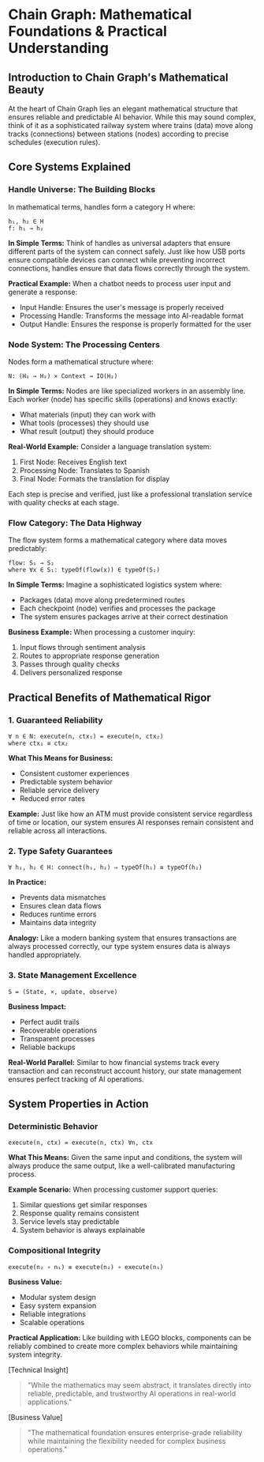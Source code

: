 # Chain Graph: Mathematical Foundations & Practical Understanding

## Introduction to Chain Graph's Mathematical Beauty

At the heart of Chain Graph lies an elegant mathematical structure that ensures reliable and predictable AI behavior. While this may sound complex, think of it as a sophisticated railway system where trains (data) move along tracks (connections) between stations (nodes) according to precise schedules (execution rules).

## Core Systems Explained

### Handle Universe: The Building Blocks

In mathematical terms, handles form a category H where:
```
h₁, h₂ ∈ H
f: h₁ → h₂
```

**In Simple Terms:**
Think of handles as universal adapters that ensure different parts of the system can connect safely. Just like how USB ports ensure compatible devices can connect while preventing incorrect connections, handles ensure that data flows correctly through the system.

**Practical Example:**
When a chatbot needs to process user input and generate a response:
- Input Handle: Ensures the user's message is properly received
- Processing Handle: Transforms the message into AI-readable format
- Output Handle: Ensures the response is properly formatted for the user

### Node System: The Processing Centers

Nodes form a mathematical structure where:
```
N: (H₁ → H₂) × Context → IO(H₂)
```

**In Simple Terms:**
Nodes are like specialized workers in an assembly line. Each worker (node) has specific skills (operations) and knows exactly:
- What materials (input) they can work with
- What tools (processes) they should use
- What result (output) they should produce

**Real-World Example:**
Consider a language translation system:
1. First Node: Receives English text
2. Processing Node: Translates to Spanish
3. Final Node: Formats the translation for display

Each step is precise and verified, just like a professional translation service with quality checks at each stage.

### Flow Category: The Data Highway

The flow system forms a mathematical category where data moves predictably:
```
flow: S₁ → S₂
where ∀x ∈ S₁: typeOf(flow(x)) ∈ typeOf(S₂)
```

**In Simple Terms:**
Imagine a sophisticated logistics system where:
- Packages (data) move along predetermined routes
- Each checkpoint (node) verifies and processes the package
- The system ensures packages arrive at their correct destination

**Business Example:**
When processing a customer inquiry:
1. Input flows through sentiment analysis
2. Routes to appropriate response generation
3. Passes through quality checks
4. Delivers personalized response

## Practical Benefits of Mathematical Rigor

### 1. Guaranteed Reliability
```
∀ n ∈ N: execute(n, ctx₁) = execute(n, ctx₂)
where ctx₁ ≅ ctx₂
```

**What This Means for Business:**
- Consistent customer experiences
- Predictable system behavior
- Reliable service delivery
- Reduced error rates

**Example:**
Just like how an ATM must provide consistent service regardless of time or location, our system ensures AI responses remain consistent and reliable across all interactions.

### 2. Type Safety Guarantees
```
∀ h₁, h₂ ∈ H: connect(h₁, h₂) ⇒ typeOf(h₁) ≅ typeOf(h₂)
```

**In Practice:**
- Prevents data mismatches
- Ensures clean data flows
- Reduces runtime errors
- Maintains data integrity

**Analogy:**
Like a modern banking system that ensures transactions are always processed correctly, our type system ensures data is always handled appropriately.

### 3. State Management Excellence
```
S = (State, ×, update, observe)
```

**Business Impact:**
- Perfect audit trails
- Recoverable operations
- Transparent processes
- Reliable backups

**Real-World Parallel:**
Similar to how financial systems track every transaction and can reconstruct account history, our state management ensures perfect tracking of AI operations.

## System Properties in Action

### Deterministic Behavior
```
execute(n, ctx) = execute(n, ctx) ∀n, ctx
```

**What This Means:**
Given the same input and conditions, the system will always produce the same output, like a well-calibrated manufacturing process.

**Example Scenario:**
When processing customer support queries:
1. Similar questions get similar responses
2. Response quality remains consistent
3. Service levels stay predictable
4. System behavior is always explainable

### Compositional Integrity
```
execute(n₂ ∘ n₁) ≡ execute(n₂) ∘ execute(n₁)
```

**Business Value:**
- Modular system design
- Easy system expansion
- Reliable integrations
- Scalable operations

**Practical Application:**
Like building with LEGO blocks, components can be reliably combined to create more complex behaviors while maintaining system integrity.

[Technical Insight]
> "While the mathematics may seem abstract, it translates directly into reliable, predictable, and trustworthy AI operations in real-world applications."

[Business Value]
> "The mathematical foundation ensures enterprise-grade reliability while maintaining the flexibility needed for complex business operations."
